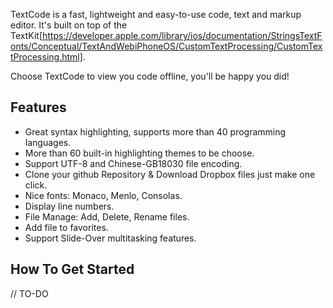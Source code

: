 TextCode is a fast, lightweight and easy-to-use code, text and markup editor. It's built on top of the TextKit[https://developer.apple.com/library/ios/documentation/StringsTextFonts/Conceptual/TextAndWebiPhoneOS/CustomTextProcessing/CustomTextProcessing.html]. 

Choose TextCode to view you code offline, you'll be happy you did!

## Features
- Great syntax highlighting, supports more than 40 programming languages.
- More than 60 built-in highlighting themes to be choose.
- Support UTF-8 and Chinese-GB18030 file encoding.
- Clone your github Repository & Download Dropbox files just make one click.
- Nice fonts: Monaco, Menlo, Consolas.
- Display line numbers.
- File Manage: Add, Delete, Rename files.
- Add file to favorites.
- Support Slide-Over multitasking features.

## How To Get Started
// TO-DO
